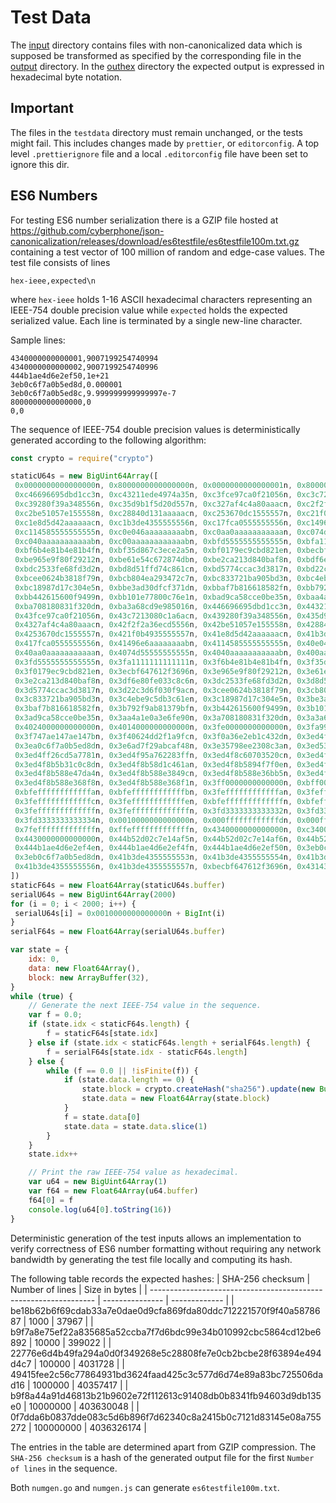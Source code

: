 
# Test Data

The [input](input) directory contains files with non-canonicalized data which is
supposed be transformed as specified by the corresponding file in the
[output](output) directory.  In the [outhex](outhex) directory the expected
output is expressed in hexadecimal byte notation.

## Important

The files in the `testdata` directory must remain unchanged, or the tests might fail. This includes changes made by `prettier`, or `editorconfig`. A top level `.prettierignore` file and a local `.editorconfig` file have been set to ignore this dir.

## ES6 Numbers

For testing ES6 number serialization there is a GZIP file hosted at
<https://github.com/cyberphone/json-canonicalization/releases/download/es6testfile/es6testfile100m.txt.gz>
containing a test vector of 100 million of random and edge-case values.
The test file consists of lines

```code
hex-ieee,expected\n
```

where `hex-ieee` holds 1-16 ASCII hexadecimal characters
representing an IEEE-754 double precision value
while `expected` holds the expected serialized value.
Each line is terminated by a single new-line character.

Sample lines:

```code
4340000000000001,9007199254740994
4340000000000002,9007199254740996
444b1ae4d6e2ef50,1e+21
3eb0c6f7a0b5ed8d,0.000001
3eb0c6f7a0b5ed8c,9.999999999999997e-7
8000000000000000,0
0,0
```

The sequence of IEEE-754 double precision values is deterministically generated
according to the following algorithm:

```js
const crypto = require("crypto")

staticU64s = new BigUint64Array([
 0x0000000000000000n, 0x8000000000000000n, 0x0000000000000001n, 0x8000000000000001n,
 0xc46696695dbd1cc3n, 0xc43211ede4974a35n, 0xc3fce97ca0f21056n, 0xc3c7213080c1a6acn,
 0xc39280f39a348556n, 0xc35d9b1f5d20d557n, 0xc327af4c4a80aaacn, 0xc2f2f2a36ecd5556n,
 0xc2be51057e155558n, 0xc28840d131aaaaacn, 0xc253670dc1555557n, 0xc21f0b4935555557n,
 0xc1e8d5d42aaaaaacn, 0xc1b3de4355555556n, 0xc17fca0555555556n, 0xc1496e6aaaaaaaabn,
 0xc114585555555555n, 0xc0e046aaaaaaaaabn, 0xc0aa0aaaaaaaaaaan, 0xc074d55555555555n,
 0xc040aaaaaaaaaaabn, 0xc00aaaaaaaaaaaabn, 0xbfd5555555555555n, 0xbfa1111111111111n,
 0xbf6b4e81b4e81b4fn, 0xbf35d867c3ece2a5n, 0xbf0179ec9cbd821en, 0xbecbf647612f3696n,
 0xbe965e9f80f29212n, 0xbe61e54c672874dbn, 0xbe2ca213d840baf8n, 0xbdf6e80fe033c8c6n,
 0xbdc2533fe68fd3d2n, 0xbd8d51ffd74c861cn, 0xbd5774ccac3d3817n, 0xbd22c3d6f030f9acn,
 0xbcee0624b3818f79n, 0xbcb804ea293472c7n, 0xbc833721ba905bd3n, 0xbc4ebe9c5db3c61en,
 0xbc18987d17c304e5n, 0xbbe3ad30dfcf371dn, 0xbbaf7b816618582fn, 0xbb792f9ab81379bfn,
 0xbb442615600f9499n, 0xbb101e77800c76e1n, 0xbad9ca58cce0be35n, 0xbaa4a1e0a3e6fe90n,
 0xba708180831f320dn, 0xba3a68cd9e985016n, 0x446696695dbd1cc3n, 0x443211ede4974a35n,
 0x43fce97ca0f21056n, 0x43c7213080c1a6acn, 0x439280f39a348556n, 0x435d9b1f5d20d557n,
 0x4327af4c4a80aaacn, 0x42f2f2a36ecd5556n, 0x42be51057e155558n, 0x428840d131aaaaacn,
 0x4253670dc1555557n, 0x421f0b4935555557n, 0x41e8d5d42aaaaaacn, 0x41b3de4355555556n,
 0x417fca0555555556n, 0x41496e6aaaaaaaabn, 0x4114585555555555n, 0x40e046aaaaaaaaabn,
 0x40aa0aaaaaaaaaaan, 0x4074d55555555555n, 0x4040aaaaaaaaaaabn, 0x400aaaaaaaaaaaabn,
 0x3fd5555555555555n, 0x3fa1111111111111n, 0x3f6b4e81b4e81b4fn, 0x3f35d867c3ece2a5n,
 0x3f0179ec9cbd821en, 0x3ecbf647612f3696n, 0x3e965e9f80f29212n, 0x3e61e54c672874dbn,
 0x3e2ca213d840baf8n, 0x3df6e80fe033c8c6n, 0x3dc2533fe68fd3d2n, 0x3d8d51ffd74c861cn,
 0x3d5774ccac3d3817n, 0x3d22c3d6f030f9acn, 0x3cee0624b3818f79n, 0x3cb804ea293472c7n,
 0x3c833721ba905bd3n, 0x3c4ebe9c5db3c61en, 0x3c18987d17c304e5n, 0x3be3ad30dfcf371dn,
 0x3baf7b816618582fn, 0x3b792f9ab81379bfn, 0x3b442615600f9499n, 0x3b101e77800c76e1n,
 0x3ad9ca58cce0be35n, 0x3aa4a1e0a3e6fe90n, 0x3a708180831f320dn, 0x3a3a68cd9e985016n,
 0x4024000000000000n, 0x4014000000000000n, 0x3fe0000000000000n, 0x3fa999999999999an,
 0x3f747ae147ae147bn, 0x3f40624dd2f1a9fcn, 0x3f0a36e2eb1c432dn, 0x3ed4f8b588e368f1n,
 0x3ea0c6f7a0b5ed8dn, 0x3e6ad7f29abcaf48n, 0x3e35798ee2308c3an, 0x3ed539223589fa95n,
 0x3ed4ff26cd5a7781n, 0x3ed4f95a762283ffn, 0x3ed4f8c60703520cn, 0x3ed4f8b72f19cd0dn,
 0x3ed4f8b5b31c0c8dn, 0x3ed4f8b58d1c461an, 0x3ed4f8b5894f7f0en, 0x3ed4f8b588ee37f3n,
 0x3ed4f8b588e47da4n, 0x3ed4f8b588e3849cn, 0x3ed4f8b588e36bb5n, 0x3ed4f8b588e36937n,
 0x3ed4f8b588e368f8n, 0x3ed4f8b588e368f1n, 0x3ff0000000000000n, 0xbff0000000000000n,
 0xbfeffffffffffffan, 0xbfeffffffffffffbn, 0x3feffffffffffffan, 0x3feffffffffffffbn,
 0x3feffffffffffffcn, 0x3feffffffffffffen, 0xbfefffffffffffffn, 0xbfefffffffffffffn,
 0x3fefffffffffffffn, 0x3fefffffffffffffn, 0x3fd3333333333332n, 0x3fd3333333333333n,
 0x3fd3333333333334n, 0x0010000000000000n, 0x000ffffffffffffdn, 0x000fffffffffffffn,
 0x7fefffffffffffffn, 0xffefffffffffffffn, 0x4340000000000000n, 0xc340000000000000n,
 0x4430000000000000n, 0x44b52d02c7e14af5n, 0x44b52d02c7e14af6n, 0x44b52d02c7e14af7n,
 0x444b1ae4d6e2ef4en, 0x444b1ae4d6e2ef4fn, 0x444b1ae4d6e2ef50n, 0x3eb0c6f7a0b5ed8cn,
 0x3eb0c6f7a0b5ed8dn, 0x41b3de4355555553n, 0x41b3de4355555554n, 0x41b3de4355555555n,
 0x41b3de4355555556n, 0x41b3de4355555557n, 0xbecbf647612f3696n, 0x43143ff3c1cb0959n,
])
staticF64s = new Float64Array(staticU64s.buffer)
serialU64s = new BigUint64Array(2000)
for (i = 0; i < 2000; i++) {
 serialU64s[i] = 0x0010000000000000n + BigInt(i)
}
serialF64s = new Float64Array(serialU64s.buffer)

var state = {
    idx: 0,
    data: new Float64Array(),
    block: new ArrayBuffer(32),
}
while (true) {
    // Generate the next IEEE-754 value in the sequence.
    var f = 0.0;
    if (state.idx < staticF64s.length) {
        f = staticF64s[state.idx]
    } else if (state.idx < staticF64s.length + serialF64s.length) {
        f = serialF64s[state.idx - staticF64s.length]
    } else {
        while (f == 0.0 || !isFinite(f)) {
            if (state.data.length == 0) {
                state.block = crypto.createHash("sha256").update(new Buffer(state.block)).digest().buffer
                state.data = new Float64Array(state.block)
            }
            f = state.data[0]
            state.data = state.data.slice(1)
        }
    }
    state.idx++

    // Print the raw IEEE-754 value as hexadecimal.
    var u64 = new BigUint64Array(1)
    var f64 = new Float64Array(u64.buffer)
    f64[0] = f
    console.log(u64[0].toString(16))
}
```

Deterministic generation of the test inputs allows an implementation to verify
correctness of ES6 number formatting without requiring any network bandwidth by
generating the test file locally and computing its hash.

The following table records the expected hashes:
| SHA-256 checksum                                                 | Number of lines | Size in bytes |
| ---------------------------------------------------------------- | --------------- | ------------- |
| be18b62b6f69cdab33a7e0dae0d9cfa869fda80ddc712221570f9f40a5878687 | 1000            | 37967         |
| b9f7a8e75ef22a835685a52ccba7f7d6bdc99e34b010992cbc5864cd12be6892 | 10000           | 399022        |
| 22776e6d4b49fa294a0d0f349268e5c28808fe7e0cb2bcbe28f63894e494d4c7 | 100000          | 4031728       |
| 49415fee2c56c77864931bd3624faad425c3c577d6d74e89a83bc725506dad16 | 1000000         | 40357417      |
| b9f8a44a91d46813b21b9602e72f112613c91408db0b8341fb94603d9db135e0 | 10000000        | 403630048     |
| 0f7dda6b0837dde083c5d6b896f7d62340c8a2415b0c7121d83145e08a755272 | 100000000       | 4036326174    |

The entries in the table are determined apart from GZIP compression.
The `SHA-256 checksum` is a hash of the generated output file for the
first `Number of lines` in the sequence.

Both `numgen.go` and `numgen.js` can generate `es6testfile100m.txt`.

